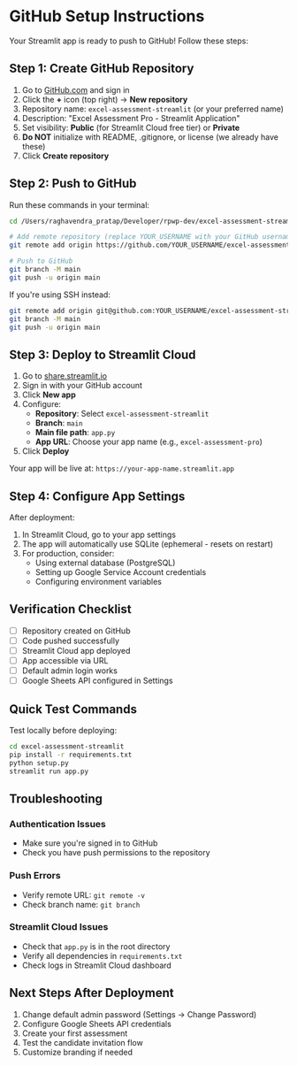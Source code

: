 # GitHub Setup Instructions

Your Streamlit app is ready to push to GitHub! Follow these steps:

## Step 1: Create GitHub Repository

1. Go to [GitHub.com](https://github.com) and sign in
2. Click the **+** icon (top right) → **New repository**
3. Repository name: `excel-assessment-streamlit` (or your preferred name)
4. Description: "Excel Assessment Pro - Streamlit Application"
5. Set visibility: **Public** (for Streamlit Cloud free tier) or **Private**
6. **Do NOT** initialize with README, .gitignore, or license (we already have these)
7. Click **Create repository**

## Step 2: Push to GitHub

Run these commands in your terminal:

```bash
cd /Users/raghavendra_pratap/Developer/rpwp-dev/excel-assessment-streamlit

# Add remote repository (replace YOUR_USERNAME with your GitHub username)
git remote add origin https://github.com/YOUR_USERNAME/excel-assessment-streamlit.git

# Push to GitHub
git branch -M main
git push -u origin main
```

If you're using SSH instead:
```bash
git remote add origin git@github.com:YOUR_USERNAME/excel-assessment-streamlit.git
git branch -M main
git push -u origin main
```

## Step 3: Deploy to Streamlit Cloud

1. Go to [share.streamlit.io](https://share.streamlit.io)
2. Sign in with your GitHub account
3. Click **New app**
4. Configure:
   - **Repository**: Select `excel-assessment-streamlit`
   - **Branch**: `main`
   - **Main file path**: `app.py`
   - **App URL**: Choose your app name (e.g., `excel-assessment-pro`)
5. Click **Deploy**

Your app will be live at: `https://your-app-name.streamlit.app`

## Step 4: Configure App Settings

After deployment:

1. In Streamlit Cloud, go to your app settings
2. The app will automatically use SQLite (ephemeral - resets on restart)
3. For production, consider:
   - Using external database (PostgreSQL)
   - Setting up Google Service Account credentials
   - Configuring environment variables

## Verification Checklist

- [ ] Repository created on GitHub
- [ ] Code pushed successfully
- [ ] Streamlit Cloud app deployed
- [ ] App accessible via URL
- [ ] Default admin login works
- [ ] Google Sheets API configured in Settings

## Quick Test Commands

Test locally before deploying:
```bash
cd excel-assessment-streamlit
pip install -r requirements.txt
python setup.py
streamlit run app.py
```

## Troubleshooting

### Authentication Issues
- Make sure you're signed in to GitHub
- Check you have push permissions to the repository

### Push Errors
- Verify remote URL: `git remote -v`
- Check branch name: `git branch`

### Streamlit Cloud Issues
- Check that `app.py` is in the root directory
- Verify all dependencies in `requirements.txt`
- Check logs in Streamlit Cloud dashboard

## Next Steps After Deployment

1. Change default admin password (Settings → Change Password)
2. Configure Google Sheets API credentials
3. Create your first assessment
4. Test the candidate invitation flow
5. Customize branding if needed

